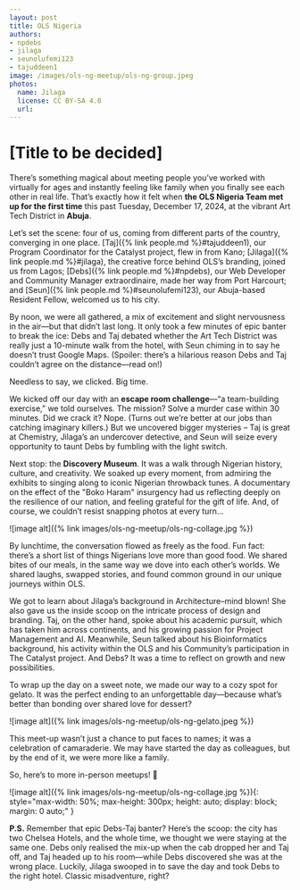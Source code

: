 ```yaml
---
layout: post
title: OLS Nigeria 
authors:
- npdebs
- jilaga
- seunolufemi123
- tajuddeen1
image: /images/ols-ng-meetup/ols-ng-group.jpeg
photos:
  name: Jilaga
  license: CC BY-SA 4.0
  url: 
---
```


# [Title to be decided]

There’s something magical about meeting people you’ve worked with virtually for ages and instantly feeling like family when you finally see each other in real life. That’s exactly how it felt when **the OLS Nigeria Team met up for the first time** this past Tuesday, December 17, 2024, at the vibrant Art Tech District in **Abuja**.

Let’s set the scene: four of us, coming from different parts of the country, converging in one place. [Taj]({% link people.md %}#tajuddeen1), our Program Coordinator for the Catalyst project, flew in from Kano; [Jilaga]({% link people.md %}#jilaga), the creative force behind OLS’s branding, joined us from Lagos; [Debs]({% link people.md %}#npdebs), our Web Developer and Community Manager extraordinaire, made her way from Port Harcourt; and [Seun]({% link people.md %}#seunolufemi123), our Abuja-based Resident Fellow, welcomed us to his city.

By noon, we were all gathered, a mix of excitement and slight nervousness in the air—but that didn’t last long. It only took a few minutes of epic banter to break the ice: Debs and Taj debated whether the Art Tech District was really just a 10-minute walk from the hotel, with Seun chiming in to say he doesn’t trust Google Maps. (Spoiler: there’s a hilarious reason Debs and Taj couldn’t agree on the distance—read on!)

Needless to say, we clicked. Big time.

We kicked off our day with an **escape room challenge**—“a team-building exercise,” we told ourselves. The mission? Solve a murder case within 30 minutes. Did we crack it? Nope. (Turns out we’re better at our jobs than catching imaginary killers.) But we uncovered bigger mysteries – Taj is great at Chemistry, Jilaga’s an undercover detective, and Seun will seize every opportunity to taunt Debs by fumbling with the light switch.

Next stop: the **Discovery Museum**. It was a walk through Nigerian history, culture, and creativity. We soaked up every moment, from admiring the exhibits to singing along to iconic Nigerian throwback tunes.  A documentary on the effect of the "Boko Haram" insurgency had us reflecting deeply on the resilience of our nation, and feeling grateful for the gift of life. And, of course, we couldn’t resist snapping photos at every turn…

![image alt]({% link images/ols-ng-meetup/ols-ng-collage.jpg %}) 

By lunchtime, the conversation flowed as freely as the food. Fun fact: there’s a short list of things Nigerians love more than good food. We shared bites of our meals, in the same way we dove into each other’s worlds. We shared laughs, swapped stories, and found common ground in our unique journeys within OLS.

We got to learn about Jilaga’s background in Architecture–mind blown! She also gave us the inside scoop on the intricate process of design and branding. 
Taj, on the other hand, spoke about his academic pursuit, which has taken him across continents, and his growing passion for Project Management and AI.
Meanwhile, Seun talked about his Bioinformatics background, his activity within the OLS and his Community’s participation in The Catalyst project. And Debs? It was a time to reflect on growth and new possibilities.

To wrap up the day on a sweet note, we made our way to a cozy spot for gelato.  It was the perfect ending to an unforgettable day—because what’s better than bonding over shared love for dessert?

![image alt]({% link images/ols-ng-meetup/ols-ng-gelato.jpeg %}) 

This meet-up wasn’t just a chance to put faces to names; it was a celebration of camaraderie. We may have started the day as colleagues, but by the end of it, we were more like a family. 

So, here’s to more in-person meetups! 🥂

![image alt]({% link images/ols-ng-meetup/ols-ng-collage.jpg %}){: style="max-width: 50%; max-height: 300px; height: auto; display: block; margin: 0 auto;" }


**P.S.** Remember that epic Debs-Taj banter? Here’s the scoop: the city has two Chelsea Hotels, and the whole time, we thought we were staying at the same one. Debs only realised the mix-up when the cab dropped her and Taj off, and Taj headed up to his room—while Debs discovered she was at the wrong place. Luckily, Jilaga swooped in to save the day and took Debs to the right hotel. Classic misadventure, right?
